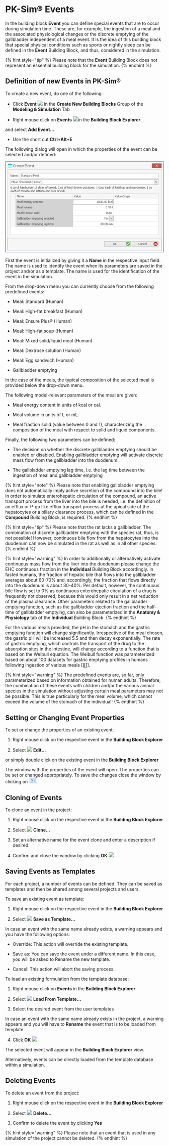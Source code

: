 # PK-Sim® Events

In the building block **Event** you can define special events that are to occur during simulation time. These are, for example, the ingestion of a meal and the associated physiological changes or the discrete emptying of the gallbladder independent of a meal event. It is the idea of this building block that special physical conditions such as sports or nightly sleep can be defined in the **Event** Building Block, and thus, considered in the simulation.

{% hint style="tip" %}
Please note that the **Event** Building Block does not represent an essential building block for the simulation.
{% endhint %}

## Definition of new Events in PK-Sim®‌

To create a new event, do one of the following:

*   Click **Event** <img width="32" src="../assets/icons/Event.ico"> in the **Create New Building Blocks** Group of the **Modeling & Simulation** Tab

*   Right mouse click on **Events** <img width="32" src="../assets/icons/EventFolder.ico">in the **Building Block Explorer**

and select **Add Event...**

*   Use the short cut **Ctrl+Alt+E**

The following dialog will open in which the properties of the event can be selected and/or defined:

![Create Event dialog (with properties of a standard meal for humans)](../assets/images/part-3/PKSim_Event_NewEvent.png)

First the event is initialized by giving it a **Name** in the respective input field. The name is used to identify the event when its parameters are saved in the project and/or as a template. The name is used for the identification of the event in the simulation.

From the drop-down menu you can currently choose from the following predefined events:

*   Meal: Standard (Human)

*   Meal: High-fat breakfast (Human)

*   Meal: Ensure Plus® (Human)

*   Meal: High-fat soup (Human)

*   Meal: Mixed solid/liquid meal (Human)

*   Meal: Dextrose solution (Human)

*   Meal: Egg sandwich (Human)

*   Gallbladder emptying

In the case of the meals, the typical composition of the selected meal is provided below the drop-down menu.

The following model-relevant parameters of the meal are given:

*   Meal energy content in units of kcal or cal.

*   Meal volume in units of L or mL.

*   Meal fraction solid (value between 0 and 1), characterizing the composition of the meal with respect to solid and liquid components.

Finally, the following two parameters can be defined:

*   The decision on whether the discrete gallbladder emptying should be enabled or disabled. Enabling gallbladder emptying will activate discrete mass flow from the gallbladder into the duodenum.

*   The gallbladder emptying lag time, i.e. the lag time between the ingestion of meal and gallbladder emptying

{% hint style="note" %}
Please note that enabling gallbladder emptying does not automatically imply active secretion of the compound into the bile! In order to simulate enterohepatic circulation of the compound, an active transport process from the liver into the bile is needed, i.e. the definition of an efflux or P-gp like efflux transport process at the apical side of the hepatocytes or a biliary clearance process, which‌ can be defined in the **Compound** Building Block, is required.
{% endhint %}


{% hint style="tip" %}
Please note that the rat lacks a gallbladder. The combination of discrete gallbladder emptying with the species rat, thus, is not possible! However, continuous bile flow from the hepatocytes into the duodenum can now be simulated in the rat as well as in all other species.
{% endhint %}

{% hint style="warning" %}
In order to additionally or alternatively activate continuous mass flow from the liver into the duodenum please change the EHC continuous fraction in the **Individual** Building Block accordingly. In fasted humans, the fraction of hepatic bile that flows into the gallbladder averages about 60-70% and, accordingly, the fraction that flows directly into the duodenum is about 30-40%. Per default, however, the continuous bile flow is set to 0% as continuous enterohepatic circulation of a drug is frequently not observed, because this would only result in a net reduction of the plasma clearance. Other parameters related to the gallbladder emptying function, such as the gallbladder ejection fraction and the half-time of gallbladder emptying, can also be parameterized in the **Anatomy & Physiology** tab of the **Individual** Building Block.
{% endhint %}

For the various meals provided, the pH in the stomach and the gastric emptying function will change significantly. Irrespective of the meal chosen, the gastric pH will be increased 5.5 and then decay exponentially. The rate of gastric emptying, which controls the transport of the drug to the absorption sites in the intestine, will change according to a function that is based on the Weibull equation. The Weibull function was parameterized based on about 100 datasets for gastric emptying profiles in humans following ingestion of various meals \[[81](../references.md#81)\].

{% hint style="warning" %}
The predefined events are, so far, only parameterized based on information obtained for human adults. Therefore, the combination of these events with children and/or the various animal species in the simulation without adjusting certain meal parameters may not be possible. This is true particularly for the meal volume, which cannot exceed the volume of the stomach of the individual!
{% endhint %}

## Setting or Changing Event Properties‌

To set or change the properties of an existing event:

1.  Right mouse click on the respective event in the **Building Block Explorer**

2.  Select <img width="32" src="../assets/icons/Edit.ico"> **Edit...**

or simply double click on the existing event in the **Building Block Explorer**

The window with the properties of the event will open. The properties can be set or changed appropriately. To save the changes close the window by clicking on ![Image](../assets/icons/CloseWindow.png).

## Cloning of Events‌

To clone an event in the project:

1.  Right mouse click on the respective event in the **Building Block Explorer**

2.  Select <img width="32" src="../assets/icons/SimulationClone.ico"> **Clone...**

3.  Set an alternative name for the event clone and enter a description if desired.

4.  Confirm and close the window by clicking **OK** <img width="32" src="../assets/icons/OK.ico">

## Saving Events as Templates‌

For each project, a number of events can be defined. They can be saved as templates and then be shared among several projects and users.

To save an existing event as template:

1.  Right mouse click on the respective event in the **Building Block Explorer**

2.  Select <img width="32" src="../assets/icons/SaveAction.ico"> **Save as Template...**

In case an event with the same name already exists, a warning appears and you have the following options:

*   Override: This action will override the existing template.

*   Save as: You can save the event under a different name. In this case, you will be asked to Rename the new template.

*   Cancel: This action will abort the saving process.

To load an existing formulation from the template database:‌‌

1.  Right mouse click on **Events** in the **Building Block Explorer**

2.  Select <img width="32" src="../assets/icons/LoadAction.ico"> **Load From Template...**

3.  Select the desired event from the user templates

In case an event with the same name already exists in the project, a warning appears and you will have to **Rename** the event that is to be loaded from template.

4.  Click **OK** <img width="32" src="../assets/icons/OK.ico">

The selected event will appear in the **Building Block Explorer** view.

Alternatively, events can be directly loaded from the template database within a simulation.

## Deleting Events‌

To delete an event from the project:

1.  Right mouse click on the respective event in the **Building Block Explorer**

2.  Select <img width="32" src="../assets/icons/Delete.ico"> **Delete...**

3.  Confirm to delete the event by clicking **Yes**

{% hint style="warning" %}
Please note that an event that is used in any simulation of the project cannot be deleted.
{% endhint %}